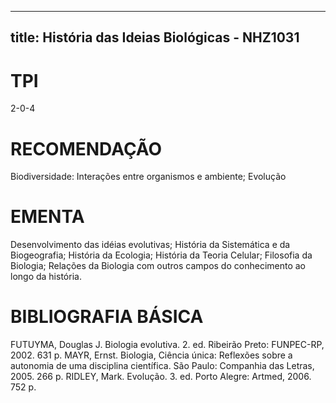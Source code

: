 
---
title: História das Ideias Biológicas - NHZ1031 
---

# TPI

2-0-4

# RECOMENDAÇÃO

Biodiversidade: Interações entre organismos e ambiente; Evolução

# EMENTA

Desenvolvimento das idéias evolutivas; História da Sistemática e da Biogeografia; História da Ecologia; História da Teoria Celular; Filosofia da Biologia; Relações da Biologia com outros campos do conhecimento ao longo da história.

# BIBLIOGRAFIA BÁSICA

FUTUYMA, Douglas J. Biologia evolutiva. 2. ed. Ribeirão Preto: FUNPEC-RP, 2002. 631 p.
MAYR, Ernst. Biologia, Ciência única: Reflexões sobre a autonomia de uma disciplina científica. São Paulo: Companhia das Letras, 2005. 266 p.
RIDLEY, Mark. Evolução. 3. ed. Porto Alegre: Artmed, 2006. 752 p.
        